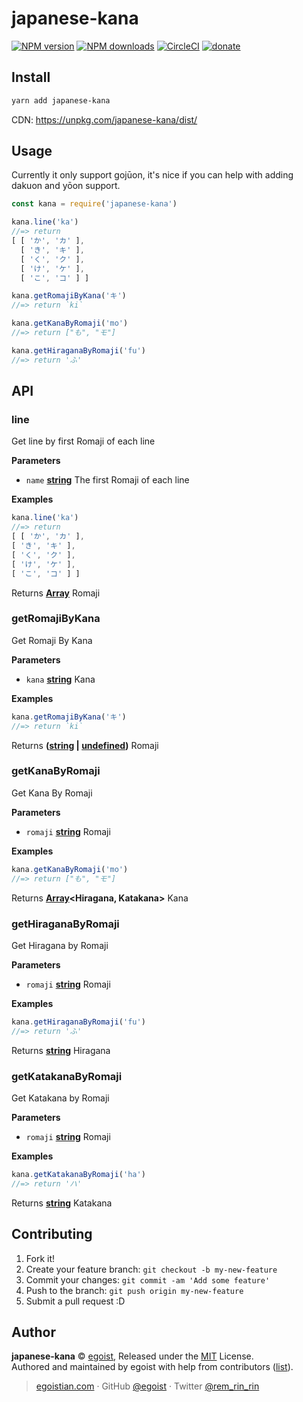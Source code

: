 # japanese-kana

[![NPM version](https://img.shields.io/npm/v/japanese-kana.svg?style=flat)](https://npmjs.com/package/japanese-kana) [![NPM downloads](https://img.shields.io/npm/dm/japanese-kana.svg?style=flat)](https://npmjs.com/package/japanese-kana) [![CircleCI](https://circleci.com/gh/egoist/japanese-kana/tree/master.svg?style=shield)](https://circleci.com/gh/egoist/japanese-kana/tree/master)  [![donate](https://img.shields.io/badge/$-donate-ff69b4.svg?maxAge=2592000&style=flat)](https://github.com/egoist/donate)

## Install

```bash
yarn add japanese-kana
```

CDN: <https://unpkg.com/japanese-kana/dist/>

## Usage

Currently it only support gojūon, it's nice if you can help with adding dakuon and yōon support.

```js
const kana = require('japanese-kana')

kana.line('ka')
//=> return
[ [ 'か', 'カ' ],
  [ 'き', 'キ' ],
  [ 'く', 'ク' ],
  [ 'け', 'ケ' ],
  [ 'こ', 'コ' ] ]

kana.getRomajiByKana('キ')
//=> return `ki`

kana.getKanaByRomaji('mo')
//=> return ["も", "モ"]

kana.getHiraganaByRomaji('fu')
//=> return 'ふ'
```

## API

<!-- Generated by documentation.js. Update this documentation by updating the source code. -->

### line

Get line by first Romaji of each line

**Parameters**

-   `name` **[string](https://developer.mozilla.org/en-US/docs/Web/JavaScript/Reference/Global_Objects/String)** The first Romaji of each line

**Examples**

```javascript
kana.line('ka')
//=> return
[ [ 'か', 'カ' ],
[ 'き', 'キ' ],
[ 'く', 'ク' ],
[ 'け', 'ケ' ],
[ 'こ', 'コ' ] ]
```

Returns **[Array](https://developer.mozilla.org/en-US/docs/Web/JavaScript/Reference/Global_Objects/Array)** Romaji

### getRomajiByKana

Get Romaji By Kana

**Parameters**

-   `kana` **[string](https://developer.mozilla.org/en-US/docs/Web/JavaScript/Reference/Global_Objects/String)** Kana

**Examples**

```javascript
kana.getRomajiByKana('キ')
//=> return `ki`
```

Returns **([string](https://developer.mozilla.org/en-US/docs/Web/JavaScript/Reference/Global_Objects/String) \| [undefined](https://developer.mozilla.org/en-US/docs/Web/JavaScript/Reference/Global_Objects/undefined))** Romaji

### getKanaByRomaji

Get Kana By Romaji

**Parameters**

-   `romaji` **[string](https://developer.mozilla.org/en-US/docs/Web/JavaScript/Reference/Global_Objects/String)** Romaji

**Examples**

```javascript
kana.getKanaByRomaji('mo')
//=> return ["も", "モ"]
```

Returns **[Array](https://developer.mozilla.org/en-US/docs/Web/JavaScript/Reference/Global_Objects/Array)&lt;Hiragana, Katakana>** Kana

### getHiraganaByRomaji

Get Hiragana by Romaji

**Parameters**

-   `romaji` **[string](https://developer.mozilla.org/en-US/docs/Web/JavaScript/Reference/Global_Objects/String)** Romaji

**Examples**

```javascript
kana.getHiraganaByRomaji('fu')
//=> return 'ふ'
```

Returns **[string](https://developer.mozilla.org/en-US/docs/Web/JavaScript/Reference/Global_Objects/String)** Hiragana

### getKatakanaByRomaji

Get Katakana by Romaji

**Parameters**

-   `romaji` **[string](https://developer.mozilla.org/en-US/docs/Web/JavaScript/Reference/Global_Objects/String)** Romaji

**Examples**

```javascript
kana.getKatakanaByRomaji('ha')
//=> return 'ハ'
```

Returns **[string](https://developer.mozilla.org/en-US/docs/Web/JavaScript/Reference/Global_Objects/String)** Katakana

## Contributing

1.  Fork it!
2.  Create your feature branch: `git checkout -b my-new-feature`
3.  Commit your changes: `git commit -am 'Add some feature'`
4.  Push to the branch: `git push origin my-new-feature`
5.  Submit a pull request :D

## Author

**japanese-kana** © [egoist](https://github.com/egoist), Released under the [MIT](./LICENSE) License.<br>
Authored and maintained by egoist with help from contributors ([list](https://github.com/egoist/japanese-kana/contributors)).

> [egoistian.com](https://egoistian.com) · GitHub [@egoist](https://github.com/egoist) · Twitter [@rem_rin_rin](https://twitter.com/rem_rin_rin)
